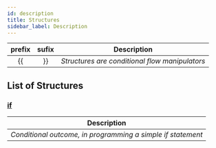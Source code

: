 ```yaml
---
id: description
title: Structures
sidebar_label: Description
---
```


| prefix | sufix |                  Description                   |
| :----: | :---: | :--------------------------------------------: |
|   {{   |  }}   | _Structures are conditional flow manipulators_ |

## List of Structures

### [if](/docs/interpreter/objects/structures/detailed/if)

|                         Description                         |
| :---------------------------------------------------------: |
| _Conditional outcome, in programming a simple if statement_ |